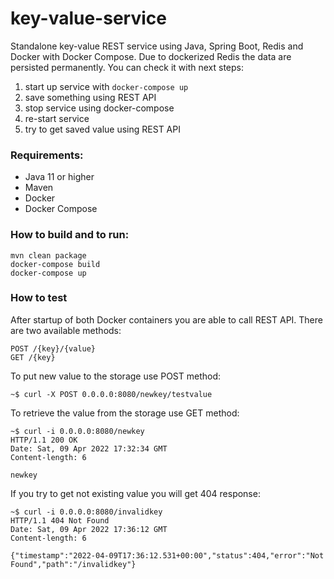 # key-value-service
Standalone key-value REST service using Java, Spring Boot, Redis and Docker with Docker Compose.
Due to dockerized Redis the data are persisted permanently. You can check it with next steps:
1) start up service with ```docker-compose up```
2) save something using REST API
3) stop service using docker-compose
4) re-start service
5) try to get saved value using REST API

### Requirements:
- Java 11 or higher
- Maven
- Docker
- Docker Compose

### How to build and to run:
```
mvn clean package
docker-compose build
docker-compose up
```

### How to test
After startup of both Docker containers you are able to call REST API.
There are two available methods:
```
POST /{key}/{value}
GET /{key}
```

To put new value to the storage use POST method:
```
~$ curl -X POST 0.0.0.0:8080/newkey/testvalue
```
To retrieve the value from the storage use GET method:
```
~$ curl -i 0.0.0.0:8080/newkey
HTTP/1.1 200 OK
Date: Sat, 09 Apr 2022 17:32:34 GMT
Content-length: 6

newkey
```
If you try to get not existing value you will get 404 response:
```
~$ curl -i 0.0.0.0:8080/invalidkey
HTTP/1.1 404 Not Found
Date: Sat, 09 Apr 2022 17:36:12 GMT
Content-length: 6

{"timestamp":"2022-04-09T17:36:12.531+00:00","status":404,"error":"Not Found","path":"/invalidkey"}
```